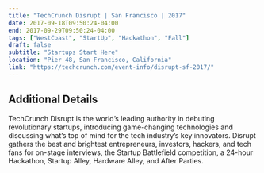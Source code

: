 ```yaml
---
title: "TechCrunch Disrupt | San Francisco | 2017"
date: 2017-09-18T09:50:24-04:00
end: 2017-09-29T09:50:24-04:00
tags: ["WestCoast", "StartUp", "Hackathon", "Fall"]
draft: false
subtitle: "Startups Start Here"
location: "Pier 48, San Francisco, California"
link: "https://techcrunch.com/event-info/disrupt-sf-2017/"
---
```


<!--more-->

## Additional Details

TechCrunch Disrupt is the world’s leading authority in debuting revolutionary startups, introducing game-changing technologies and discussing what’s top of mind for the tech industry’s key innovators. Disrupt gathers the best and brightest entrepreneurs, investors, hackers, and tech fans for on-stage interviews, the Startup Battlefield competition, a 24-hour Hackathon, Startup Alley, Hardware Alley, and After Parties.